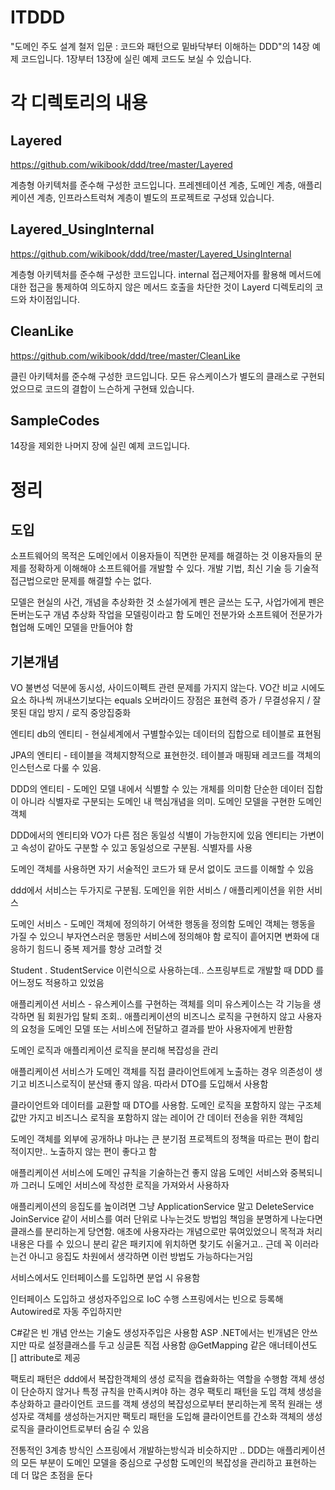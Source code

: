 # ITDDD

"도메인 주도 설계 철저 입문 : 코드와 패턴으로 밑바닥부터 이해하는 DDD"의 14장 예제 코드입니다.
1장부터 13장에 실린 예제 코드도 보실 수 있습니다.

# 각 디렉토리의 내용

## Layered

https://github.com/wikibook/ddd/tree/master/Layered

계층형 아키텍처를 준수해 구성한 코드입니다.
프레젠테이션 계층, 도메인 계층, 애플리케이션 계층, 인프라스트럭쳐 계층이 별도의 프로젝트로 구성돼 있습니다.

## Layered_UsingInternal

https://github.com/wikibook/ddd/tree/master/Layered_UsingInternal

계층형 아키텍처를 준수해 구성한 코드입니다.
internal 접근제어자를 활용해 메서드에 대한 접근을 통제하여 의도하지 않은 메서드 호출을 차단한 것이
Layerd 디렉토리의 코드와 차이점입니다.

## CleanLike

https://github.com/wikibook/ddd/tree/master/CleanLike

클린 아키텍처를 준수해 구성한 코드입니다.
모든 유스케이스가 별도의 클래스로 구현되었으므로 코드의 결합이 느슨하게 구현돼 있습니다.

## SampleCodes

14장을 제외한 나머지 장에 실린 예제 코드입니다.


# 정리 


## 도입

소프트웨어의 목적은 도메인에서 이용자들이 직면한 문제를 해결하는 것 
이용자들의 문제를 정확하게 이해해야 소프트웨어를 개발할 수 있다. 
개발 기법, 최신 기술 등 기술적 접근법으로만 문제를 해결할 수는 없다.

모델은 현실의 사건, 개념을 추상화한 것 
소설가에게 펜은 글쓰는 도구, 사업가에게 펜은 돈버는도구 
개념 추상화 작업을 모델링이라고 함 
도메인 전분가와 소프트웨어 전문가가 협업해 도메인 모델을 만들어야 함

## 기본개념 

VO
불변성 덕분에 동시성, 사이드이펙트 관련 문제를 가지지 않는다. 
VO간 비교 시에도 요소 하나씩 꺼내쓰기보다는 equals 오버라이드 
장점은 표현력 증가 / 무결성유지 / 잘못된 대입 방지 / 로직 중앙집중화 

엔티티
db의 엔티티 - 현실세계에서 구별할수있는 데이터의 집합으로 테이블로 표현됨 

JPA의 엔티티 - 테이블을 객체지향적으로 표현한것. 테이블과 매핑돼 레코드를 객체의 인스턴스로 다룰 수 있음. 

DDD의 엔티티 - 도메인 모델 내에서 식별할 수 있는 개체를 의미함 
단순한 데이터 집합이 아니라 식별자로 구분되는 도메인 내 핵심개념을 의미. 도메인 모델을 구현한 도메인 객체 

DDD에서의 엔티티와 VO가 다른 점은 동일성 식별이 가능한지에 있음 
엔티티는 가변이고 속성이 같아도 구분할 수 있고 동일성으로 구분됨. 식별자를 사용 

도메인 객체를 사용하면 자기 서술적인 코드가 돼 문서 없이도 코드를 이해할 수 있음

ddd에서 서비스는 두가지로 구분됨. 도메인을 위한 서비스 / 애플리케이션을 위한 서비스 

도메인 서비스 - 도메인 객체에 정의하기 어색한 행동을 정의함 
도메인 객체는 행동을 가질 수 있으니 부자연스러운 행동만 서비스에 정의해야 함 
로직이 흩어지면 변화에 대응하기 힘드니 중복 제거를 항상 고려할 것 

Student . StudentService 이런식으로 사용하는데.. 
스프링부트로 개발할 때 DDD 를 어느정도 적용하고 있었음

애플리케이션 서비스 - 유스케이스를 구현하는 객체를 의미 
유스케이스는 각 기능을 생각하면 됨 회원가입 탈퇴 조회..
애플리케이션의 비즈니스 로직을 구현하지 않고 사용자의 요청을 도메인 모델 또는 서비스에 전달하고 결과를 받아 사용자에게 반환함 

도메인 로직과 애플리케이션 로직을 분리해 복잡성을 관리 

애플리케이션 서비스가 도메인 객체를 직접 클라이언트에게 노출하는 경우 의존성이 생기고 비즈니스로직이 분산돼 좋지 않음. 
따라서 DTO를 도입해서 사용함 

클라이언트와 데이터를 교환할 때 DTO를 사용함. 도메인 로직을 포함하지 않는 구조체 
값만 가지고 비즈니스 로직을 포함하지 않는 레이어 간 데이터 전송을 위한 객체임 

도메인 객체를 외부에 공개하냐 마냐는 큰 분기점
프로젝트의 정책을 따르는 편이 합리적이지만.. 노출하지 않는 편이 좋다고 함 

애플리케이션 서비스에 도메인 규칙을 기술하는건 좋지 않음 도메인 서비스와 중복되니까 
그러니 도메인 서비스에 작성한 로직을 가져와서 사용하자 

애플리케이션의 응집도를 높이려면 그냥 ApplicationService 말고 DeleteService JoinService 같이 서비스를 여러 단위로 나누는것도 방법임 
책임을 분명하게 나눈다면 클래스를 분리하는게 당연함. 
애초에 사용자라는 개념으로만 묶여있었으니 목적과 처리 내용은 다를 수 있으니 분리 
같은 패키지에 위치하면 찾기도 쉬울거고.. 
근데 꼭 이러라는건 아니고 응집도 차원에서 생각하면 이런 방법도 가능하다는거임 

서비스에서도 인터페이스를 도입하면 분업 시 유용함

인터페이스 도입하고 생성자주입으로 IoC 수행 
스프링에서는 빈으로 등록해 Autowired로 자동 주입하지만 

C#같은 빈 개념 안쓰는 기술도 생성자주입은 사용함 
ASP .NET에서는 빈개념은 안쓰지만 따로 설정클래스를 두고 싱글톤 직접 사용함 
@GetMapping 같은 애너테이션도 [] attribute로 제공 

팩토리 패턴은 
ddd에서 복잡한객체의 생성 로직을 캡슐화하는 역할을 수행함 
객체 생성이 단순하지 않거나 특정 규칙을 만족시켜야 하는 경우 팩토리 패턴을 도입 
객체 생성을 추상화하고 클라이언트 코드를 객체 생성의 복잡성으로부터 분리하는게 목적 
원래는 생성자로 객체를 생성하는거지만 팩토리 패턴을 도입해 클라이언트를 간소화 
객체의 생성 로직을 클라이언트로부터 숨길 수 있음

전통적인 3계층 방식인 스프링에서 개발하는방식과 비슷하지만 .. 
DDD는 애플리케이션의 모든 부분이 도메인 모델을 중심으로 구성함 
도메인의 복잡성을 관리하고 표현하는 데 더 많은 초점을 둔다 
